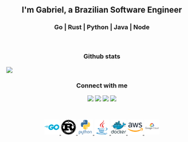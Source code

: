 <h2 align="center">I'm <strong> Gabriel</strong>, a Brazilian Software Engineer</h2>

<div align="center">
  <h3><strong>Go | Rust | Python | Java | Node</strong></h3>
</div>

<br>

<h3 align="center">Github stats</h3>
<div style="display: inline-block;" align="center">
  <img height="180em" align="center" src="https://github-readme-stats.vercel.app/api/top-langs/?username=francoggm&layout=compact&langs_count=10&theme=dracula"/>
</div>

<br>

<h3 align="center">Connect with me</h3>
<p align="center">
  <a href="https://www.instagram.com/francoggm/" target="_blank"><img src="https://img.shields.io/badge/-Instagram-%23E4405F?style=for-the-badge&logo=instagram&logoColor=white" target="_blank"></a>
 <a href="discordapp.com/users/frango#0976" target="_blank"><img src="https://img.shields.io/badge/Discord-7289DA?style=for-the-badge&logo=discord&logoColor=white" target="_blank"></a> 
  <a href = "mailto:francogm77@hotmail.com"><img src="https://img.shields.io/badge/-Gmail-%23333?style=for-the-badge&logo=gmail&logoColor=white" target="_blank"></a>
  <a href="https://www.linkedin.com/in/francoggm/" target="_blank"><img src="https://img.shields.io/badge/-LinkedIn-%230077B5?style=for-the-badge&logo=linkedin&logoColor=white" target="_blank"></a> 
</p>

<br>

<p align="center"> 

<a href="https://go.dev/" target="_blank"> 
<img src="https://github.com/devicons/devicon/blob/master/icons/go/go-original-wordmark.svg" alt="spring" width="40" height="40"/> 
</a> 

<a href="https://www.rust-lang.org/" target="_blank"> 
<img src="https://github.com/devicons/devicon/blob/master/icons/rust/rust-original.svg" alt="rust" width="40" height="40"/> 
</a> 

<a href="https://www.python.org" target="_blank"> 
<img src="https://github.com/devicons/devicon/blob/master/icons/python/python-original-wordmark.svg" alt="python" width="40" height="40"/> 
</a> 

<a href="https://www.java.com/pt-BR/" target="_blank"> 
<img src="https://github.com/devicons/devicon/blob/master/icons/java/java-original.svg" alt="go" width="40" height="40"/> 
</a>   

<a href="https://docs.docker.com/" target="_blank"> 
<img src="https://github.com/devicons/devicon/blob/master/icons/docker/docker-original-wordmark.svg" alt="docker" width="40" height="40"/> 
</a> 
  
<a href="https://aws.amazon.com/" target="_blank"> 
<img src="https://github.com/devicons/devicon/blob/master/icons/amazonwebservices/amazonwebservices-original-wordmark.svg" alt="aws" width="40" height="40"/> 
</a> 

<a href="https://cloud.google.com/" target="_blank"> 
<img src="https://github.com/devicons/devicon/blob/master/icons/googlecloud/googlecloud-original-wordmark.svg" alt="aws" width="40" height="40"/> 
</a> 

</p>

  



